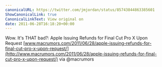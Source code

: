 ```yaml
---
canonicalURL: https://twitter.com/jmjordan/status/85743844863385601
ShowCanonicalLink: true
CanonicalLinkText: View original on
date: 2011-06-28T16:18:20+00:00
---
```

Wow. It's THAT bad?: Apple Issuing Refunds for Final Cut Pro X Upon Request [www.macrumors.com/2011/06/28/apple-issuing-refunds-for-final-cut-pro-x-upon-request/](http://www.macrumors.com/2011/06/28/apple-issuing-refunds-for-final-cut-pro-x-upon-request/) via @macrumors